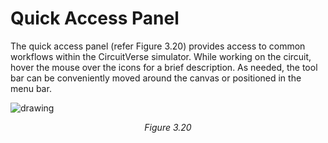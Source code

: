 # Quick Access Panel

The quick access panel (refer Figure 3.20) provides access to common workflows within the CircuitVerse simulator.  While working on the circuit, hover the mouse over the icons for a brief description. As needed, the tool bar can be conveniently moved around the canvas or positioned in the menu bar. 

![drawing](/images/img_chapter3/3.20.png)

<div align="center"><em>Figure 3.20</em></div>
